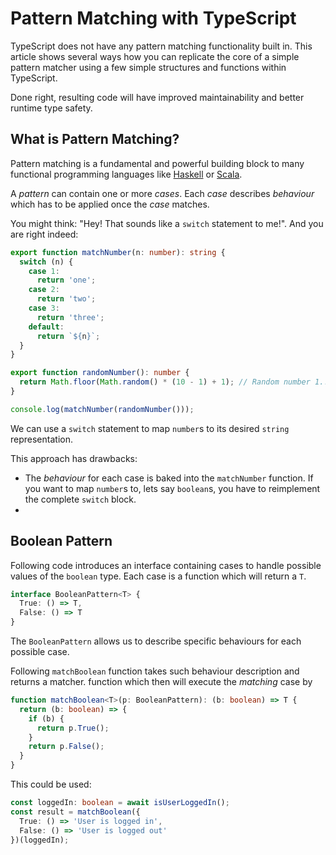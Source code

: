 # Pattern Matching with TypeScript

TypeScript does not have any pattern matching functionality built in. This article shows several ways how you can replicate the core of a simple pattern matcher using a few simple structures and functions within TypeScript.

Done right, resulting code will have improved maintainability and better runtime type safety.

## What is Pattern Matching?

Pattern matching is a fundamental and powerful building block to many functional programming languages like [Haskell](http://learnyouahaskell.com/syntax-in-functions) or [Scala](http://docs.scala-lang.org/tutorials/tour/pattern-matching.html).

A *pattern* can contain one or more *cases*. Each *case* describes *behaviour* which has to be applied once the *case* matches.

You might think: "Hey! That sounds like a `switch` statement to me!". And you are right indeed:

```typescript
export function matchNumber(n: number): string {
  switch (n) {
    case 1:
      return 'one';
    case 2:
      return 'two';
    case 3:
      return 'three';
    default:
      return `${n}`;
  }
}

export function randomNumber(): number {
  return Math.floor(Math.random() * (10 - 1) + 1); // Random number 1...10
}

console.log(matchNumber(randomNumber()));
```

We can use a `switch` statement to map `number`s to its desired `string` representation.

This approach has drawbacks:

* The *behaviour* for each case is baked into the `matchNumber` function. If you want to map `number`s to, lets say `boolean`s, you have to reimplement the complete `switch` block.
* ​









## Boolean Pattern

Following code introduces an interface containing cases to handle possible values of the `boolean` type. Each case is a function which will return a `T`.

```typescript
interface BooleanPattern<T> {
  True: () => T,
  False: () => T
}
```

The `BooleanPattern` allows us to describe specific behaviours for each possible case.

Following `matchBoolean` function takes such behaviour description and returns a matcher. function which then will execute the *matching* case by

```typescript
function matchBoolean<T>(p: BooleanPattern): (b: boolean) => T {
  return (b: boolean) => {
    if (b) {
      return p.True();
    }
    return p.False();
  }
}
```

This could be used:

```typescript
const loggedIn: boolean = await isUserLoggedIn();
const result = matchBoolean({
  True: () => 'User is logged in',
  False: () => 'User is logged out'
})(loggedIn);
```

